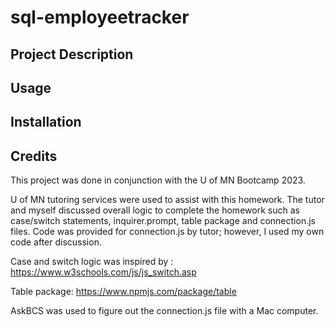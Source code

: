 # sql-employeetracker

## Project Description

## Usage

## Installation

## Credits

This project was done in conjunction with the U of MN Bootcamp 2023. 

U of MN tutoring services were used to assist with this homework. The tutor and myself discussed overall logic to complete the homework such as case/switch statements, inquirer.prompt, table package and connection.js files. Code was provided for connection.js by tutor; however, I used my own code after discussion. 

Case and switch logic was inspired by : https://www.w3schools.com/js/js_switch.asp

Table package: https://www.npmjs.com/package/table

AskBCS was used to figure out the connection.js file with a Mac computer.